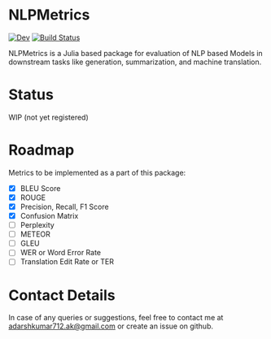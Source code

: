 # NLPMetrics

<!---[![Stable](https://img.shields.io/badge/docs-stable-blue.svg)](https://adarshkumar712.github.io/NLPMetrics.jl/stable)--->
[![Dev](https://img.shields.io/badge/docs-dev-blue.svg)](https://adarshkumar712.github.io/NLPMetrics.jl/dev)
[![Build Status](https://github.com/adarshkumar712/NLPMetrics.jl/workflows/CI/badge.svg)](https://github.com/adarshkumar712/NLPMetrics.jl/actions)

NLPMetrics is a Julia based package for evaluation of NLP based Models in downstream tasks like generation, summarization, and machine translation.

# Status

WIP (not yet registered)

# Roadmap

Metrics to be implemented as a part of this package:
- [x] BLEU Score
- [x] ROUGE
- [x] Precision, Recall, F1 Score
- [x] Confusion Matrix
- [ ] Perplexity
- [ ] METEOR
- [ ] GLEU
- [ ] WER or Word Error Rate
- [ ] Translation Edit Rate or TER
 
# Contact Details

In case of any queries or suggestions, feel free to contact me at adarshkumar712.ak@gmail.com or create an issue on github.

